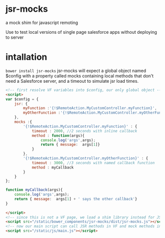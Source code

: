jsr-mocks
=========

a mock shim for javascript remoting

Use to test local versions of single page salesforce apps without deploying to server

intallation
===========
```bower install jsr-mocks```
jsr-mocks will expect a global object named $config with a property called mocks containing local methods that don't need a Salesforce server, and a timeout to simulate jsr load times.
```html
<!-- first resolve VF variables into $config, our only global object -->
<script>
var $config = {
	jsr: {
		myFunction :'{!$RemoteAction.MyCustomController.myFunction}',
		myOtherFunction :'{!$RemoteAction.MyCustomController.myOtherFunction}'
	},
	mocks :{
		'{!$RemoteAction.MyCustomController.myFunction}' : {
			timeout : 2000, //2 seconds with inline callback
			method : function(args){   
				console.log('args',args);
				return { message:  args[1]}
			}
		},
		'{!$RemoteAction.MyCustomController.myOtherFunction}' : {
			timeout : 3000, //3 seconds with named callback function
			method : myCallback
		}
	}
}; 

function myCallback(args){
	console.log('args',args);
	return { message:  args[1] + ' says the other callback'}
}
	
</script>
<!-- since this is not a VF page, we load a shim library instead for JSR calls -->
<script src="/static/bower_components/jsr-mocks/dist/jsr-mocks.js"></script>
<!-- now our main script can call JSR methods in VF and mock methods in HTML Page with same syntax -->
<script src="/static/js/main.js"></script>
```
